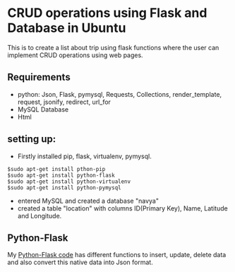 # CRUD operations using Flask and Database in Ubuntu
   This is to create a list about trip using flask functions where the user can implement CRUD operations using web pages.
   
## Requirements

- python: Json, Flask, pymysql, Requests, Collections, render_template, request, jsonify, redirect, url_for
- MySQL Database
- Html


## setting up:
- Firstly installed pip, flask, virtualenv, pymysql.
```
$sudo apt-get install pthon-pip
$sudo apt-get install python-flask
$sudo apt-get install python-virtualenv
$sudo apt-get install python-pymysql
```
- entered MySQL and created a database "navya" 
- created a table "location" with columns ID(Primary Key), Name, Latitude and Longitude.


## Python-Flask

My [Python-Flask code](https://github.com/navyadamisetti/Flask-Database-Operations/blob/master/final_asg.py) has different functions to insert, update, delete data and also convert this native data into Json format.
